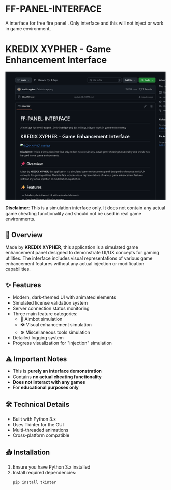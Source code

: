 # FF-PANEL-INTERFACE
A interface for free fire panel . Only interface and this will not inject or work in game environment,


# KREDIX XYPHER - Game Enhancement Interface

![KREDIX XYPHER Interface](https://raw.githubusercontent.com/kredix-xypher/FF-PANEL-INTERFACE/main/image.png)

**Disclaimer**: This is a simulation interface only. It does not contain any actual game cheating functionality and should not be used in real game environments.

## 📌 Overview

Made by **KREDIX XYPHER**, this application is a simulated game enhancement panel designed to demonstrate UI/UX concepts for gaming utilities. The interface includes visual representations of various game enhancement features without any actual injection or modification capabilities.

## ✨ Features

- Modern, dark-themed UI with animated elements
- Simulated license validation system
- Server connection status monitoring
- Three main feature categories:
  - 🎯 Aimbot simulation
  - 👁️ Visual enhancement simulation
  - ⚙️ Miscellaneous tools simulation
- Detailed logging system
- Progress visualization for "injection" simulation

## ⚠️ Important Notes

- This is **purely an interface demonstration**
- Contains **no actual cheating functionality**
- **Does not interact with any games**
- For **educational purposes only**

## 🛠️ Technical Details

- Built with Python 3.x
- Uses Tkinter for the GUI
- Multi-threaded animations
- Cross-platform compatible

## 📥 Installation

1. Ensure you have Python 3.x installed
2. Install required dependencies:
   ```bash
   pip install tkinter
